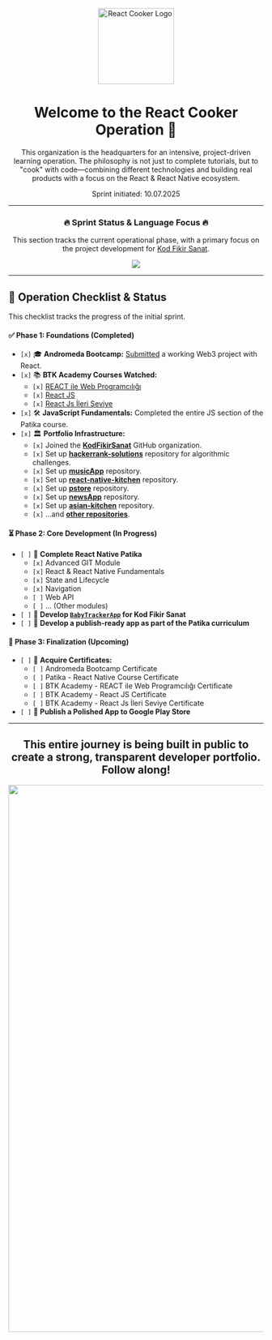 <p align="center">
  <img src="https://avatars.githubusercontent.com/u/220420894?s=400&u=466afd9a0f9cac2c8beaf988f6d06f9da85e6de6&v=4" alt="React Cooker Logo" width="150"/>
</p>

<h1 align="center">Welcome to the React Cooker Operation 🍳</h1>

<p align="center">
  This organization is the headquarters for an intensive, project-driven learning operation. The philosophy is not just to complete tutorials, but to "cook" with code—combining different technologies and building real products with a focus on the React & React Native ecosystem.
  
</p>
<p align="center"> Sprint initiated: 10.07.2025 </p>

---

<div align="center">

### 🔥 Sprint Status & Language Focus 🔥

This section tracks the current operational phase, with a primary focus on the project development for [Kod Fikir Sanat](https://github.com/KodFikirSanat).

</div>

<p align="center">
  <img src="https://github-readme-stats.vercel.app/api/top-langs/?username=yakupozcan&layout=compact&theme=radical"/>
</p>

---

## 🎯 Operation Checklist & Status

This checklist tracks the progress of the initial sprint.

#### ✅ **Phase 1: Foundations (Completed)**
- `[x]` 🎓 **Andromeda Bootcamp:** [Submitted](https://github.com/yakupozcan/andromeda-bootcamp-submission) a working Web3 project with React.
- `[x]` 📚 **BTK Academy Courses Watched:**
  - `[x]` [REACT ile Web Programcılığı](https://www.btkakademi.gov.tr/portal/course/react-ile-web-programciligi-10035)
  - `[x]` [React JS](https://www.btkakademi.gov.tr/portal/course/react-js-39531)
  - `[x]` [React Js İleri Seviye](https://www.btkakademi.gov.tr/portal/course/react-js-ileri-seviye-44054)
- `[x]` 🛠️ **JavaScript Fundamentals:** Completed the entire JS section of the Patika course.
- `[x]` 🏛️ **Portfolio Infrastructure:**
  - `[x]` Joined the **[KodFikirSanat](https://github.com/KodFikirSanat)** GitHub organization.
  - `[x]` Set up **[hackerrank-solutions](https://github.com/Cengiz-mataraci/hackerrank-solutions)** repository for algorithmic challenges.
  - `[x]` Set up **[musicApp](https://github.com/React-Cooker/musicApp)** repository.
  - `[x]` Set up **[react-native-kitchen](https://github.com/React-Cooker/react-native-kitchen)** repository.
  - `[x]` Set up **[pstore](https://github.com/React-Cooker/pstore)** repository.
  - `[x]` Set up **[newsApp](https://github.com/React-Cooker/newsApp)** repository.
  - `[x]` Set up **[asian-kitchen](https://github.com/React-Cooker/asian-kitchen)** repository.
  - `[x]` ...and **[other repositories](https://github.com/orgs/React-Cooker/repositories)**.

#### ⏳ **Phase 2: Core Development (In Progress)**
- `[ ]` 📜 **Complete React Native Patika**
  - `[x]` Advanced GIT Module
  - `[x]` React & React Native Fundamentals
  - `[x]` State and Lifecycle
  - `[x]` Navigation
  - `[ ]` Web API
  - `[ ]` ... (Other modules)
- `[ ]` 🚀 **Develop [`BabyTrackerApp`](https://github.com/KodFikirSanat/BabyTrackerApp) for Kod Fikir Sanat**
- `[ ]` 📱 **Develop a publish-ready app as part of the Patika curriculum**

#### 🎯 **Phase 3: Finalization (Upcoming)**
- `[ ]` 📜 **Acquire Certificates:**
  - `[ ]` Andromeda Bootcamp Certificate
  - `[ ]` Patika - React Native Course Certificate
  - `[ ]` BTK Academy - REACT ile Web Programcılığı Certificate
  - `[ ]` BTK Academy - React JS Certificate
  - `[ ]` BTK Academy - React Js İleri Seviye Certificate
- `[ ]` 📱 **Publish a Polished App to Google Play Store**

---
<h2 align="center">This entire journey is being built in public to create a strong, transparent developer portfolio. Follow along!</h2>


<p align="center">
  <img width="1920" height="1080" alt="kfs rc" src="https://github.com/user-attachments/assets/c3fe598d-a91f-444d-a939-cf38a455af1f" />

</p>
